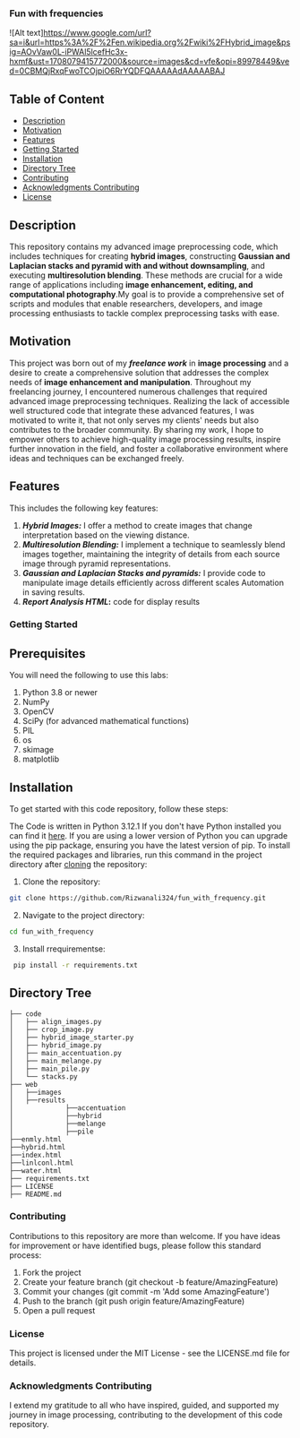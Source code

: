 ### Fun with frequencies
![Alt text]https://www.google.com/url?sa=i&url=https%3A%2F%2Fen.wikipedia.org%2Fwiki%2FHybrid_image&psig=AOvVaw0L-iPWAl5lcefHc3x-hxmf&ust=1708079415772000&source=images&cd=vfe&opi=89978449&ved=0CBMQjRxqFwoTCOjpiO6RrYQDFQAAAAAdAAAAABAJ
## Table of Content
  * [Description](#Description)
  * [Motivation](#Motivation)
  * [Features](#Features)
  * [Getting Started](#Getting-Started)
  * [Installation](#installation)
  * [Directory Tree](#Directory-Tree)
  * [Contributing](#Contributing) 
  * [Acknowledgments Contributing](#Acknowledgments-Contributing)
  * [License](#license)
  
## Description
This repository contains my advanced image preprocessing code, which includes techniques for creating **hybrid images**, constructing **Gaussian and Laplacian stacks and pyramid with and without downsampling**, and executing **multiresolution blending**. These methods are crucial for a wide range of applications including **image enhancement, editing, and computational photography**.My goal is to provide a comprehensive set of scripts and modules that enable researchers, developers, and image processing enthusiasts to tackle complex preprocessing tasks with ease.

## Motivation
This project was born out of my **_freelance work_** in **image processing** and a desire to create a comprehensive solution that addresses the complex needs of **image enhancement and manipulation**. Throughout my freelancing journey, I encountered numerous challenges that required advanced image preprocessing techniques. Realizing the lack of accessible well structured code that integrate these advanced features, I was motivated to write it, that not only serves my clients' needs but also contributes to the broader community. By sharing my work, I hope to empower others to achieve high-quality image processing results, inspire further innovation in the field, and foster a collaborative environment where ideas and techniques can be exchanged freely.

## Features
This  includes the following key features:

1. **_Hybrid Images:_** I offer a method to create images that change interpretation based on the viewing distance.
2. **_Multiresolution Blending:_** I implement a technique to seamlessly blend images together, maintaining the integrity of details from each source image through pyramid representations.
3. **_Gaussian and Laplacian Stacks and pyramids:_** I provide code  to manipulate image details efficiently across different scales Automation in saving results.
4. **_Report Analysis HTML_:** code for display results



### Getting Started
## Prerequisites
You will need the following to use this labs:

1. Python 3.8 or newer
2. NumPy
3. OpenCV
4. SciPy (for advanced mathematical functions)
5. PIL 
6. os
7. skimage 
8. matplotlib



## Installation
To get started with this code repository, follow these steps:

The Code is written in Python 3.12.1 If you don't have Python installed you can find it [here](https://www.python.org/downloads/). If you are using a lower version of Python you can upgrade using the pip package, ensuring you have the latest version of pip. To install the required packages and libraries, run this command in the project directory after [cloning](https://www.howtogeek.com/451360/how-to-clone-a-github-repository/) the repository:
1. Clone the repository:
```bash
git clone https://github.com/Rizwanali324/fun_with_frequency.git
```
2. Navigate to the project directory:
 ```bash 
 cd fun_with_frequency
  ```

3. Install rrequirementse:
 ```bash
  pip install -r requirements.txt
   ```

 ## Directory Tree 
```
├── code 
│   ├── align_images.py
│   ├── crop_image.py
│   ├── hybrid_image_starter.py
│   ├── hybrid_image.py
│   ├── main_accentuation.py
│   ├── main_melange.py
│   ├── main_pile.py
│   └── stacks.py
├── web
│   ├──images
│   ├──results
│             ├──accentuation
│             ├──hybrid
│             ├──melange
│             ├──pile
├──enmly.html
├──hybrid.html
├──index.html
├──linlconl.html
├──water.html
├── requirements.txt
├── LICENSE
├── README.md
```



### Contributing
Contributions to this repository are more than welcome. If you have ideas for improvement or have identified bugs, please follow this standard process:

1. Fork the project
2. Create your feature branch (git checkout -b feature/AmazingFeature)
3. Commit your changes (git commit -m 'Add some AmazingFeature')
4. Push to the branch (git push origin feature/AmazingFeature)
5. Open a pull request
### License
This project is licensed under the MIT License - see the LICENSE.md file for details.

### Acknowledgments Contributing
I extend my gratitude to all who have inspired, guided, and supported my journey in image processing, contributing to the development of this code repository.

